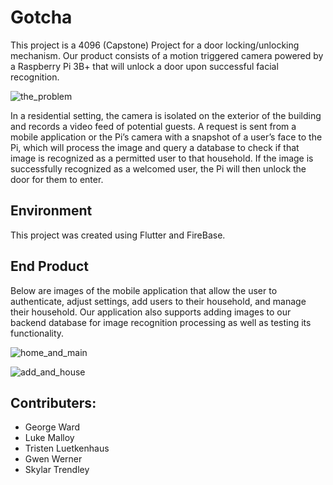 # Gotcha

This project is a 4096 (Capstone) Project for a door locking/unlocking mechanism. Our product consists of a motion triggered camera powered by a Raspberry Pi 3B+ that will unlock a door upon successful facial recognition. 

![the_problem](https://user-images.githubusercontent.com/26886594/69322007-b5a5c380-0c09-11ea-8ec0-f75e6b858fcf.PNG)

In a residential setting, the camera is isolated on the exterior of the building and records a video feed of potential guests. A request is sent from a mobile application or the Pi’s camera with a snapshot of a user’s face to the Pi, which will process the image and query a database to check if that image is recognized as a permitted user to that household. If the image is successfully recognized as a welcomed user, the Pi will then unlock the door for them to enter.

## Environment
This project was created using Flutter and FireBase.

## End Product
Below are images of the mobile application that allow the user to authenticate, adjust settings, add users to their household, and manage their household. Our application also supports adding images to our backend database for image recognition processing as well as testing its functionality.  

![home_and_main](https://user-images.githubusercontent.com/26886594/69321295-6d39d600-0c08-11ea-8013-19d147758e9f.PNG)

![add_and_house](https://user-images.githubusercontent.com/26886594/69321430-ba1dac80-0c08-11ea-82be-71501c717ac6.PNG)


## Contributers:

* George Ward
* Luke Malloy
* Tristen Luetkenhaus
* Gwen Werner
* Skylar Trendley


